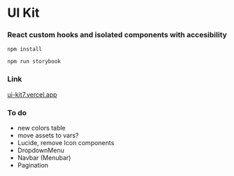 # UI Kit

### React custom hooks and isolated components with accesibility

`npm install`

`npm run storybook`

### Link

[ui-kit7.vercel.app](https://ui-kit7.vercel.app/)

### To do

- new colors table
- move assets to vars?
- Lucide, remove Icon components
- DropdownMenu
- Navbar (Menubar)
- Pagination
